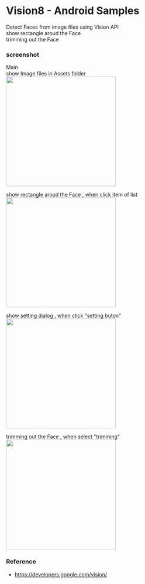 Vision8 - Android Samples
===============

Detect Faces from image files using Vision API <br/>
show rectangle aroud the Face  <br/>
trimming out the Face  <br/>
### screenshot <br/>
Main <br/>
show Image files in Assets folder <br/>
<image src="https://raw.githubusercontent.com/ohwada/Android_Samples/master/Vision8/screenshot/vision8_main.png" width="300" /><br/>

show rectangle aroud the Face , when click item of list <br/>
<image src="https://raw.githubusercontent.com/ohwada/Android_Samples/master/Vision8/screenshot/vision8_rectangle.png" width="300" /><br/>

show setting dialog , when click "setting buton" <br/>
<image src="https://raw.githubusercontent.com/ohwada/Android_Samples/master/Vision8/screenshot/vision8_setting.png" width="300" /><br/>

trimming out the Face , when select "trimming" <br/>
<image src="https://raw.githubusercontent.com/ohwada/Android_Samples/master/Vision8/screenshot/vision8_trimming.png" width="300" /><br/>

### Reference <br/>
- https://developers.google.com/vision/
